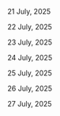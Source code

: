 21 July, 2025

22 July, 2025

23 July, 2025

24 July, 2025

25 July, 2025

26 July, 2025

27 July, 2025